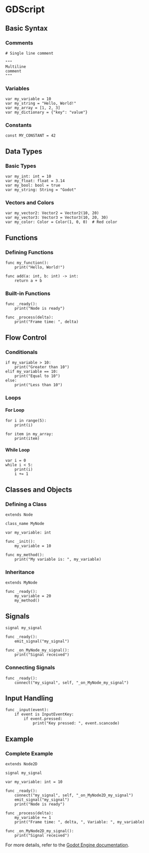 
# GDScript

## Basic Syntax

### Comments
```gdscript
# Single line comment

"""
Multiline
comment
"""
```

### Variables
```gdscript
var my_variable = 10
var my_string = "Hello, World!"
var my_array = [1, 2, 3]
var my_dictionary = {"key": "value"}
```

### Constants
```gdscript
const MY_CONSTANT = 42
```

## Data Types

### Basic Types
```gdscript
var my_int: int = 10
var my_float: float = 3.14
var my_bool: bool = true
var my_string: String = "Godot"
```

### Vectors and Colors
```gdscript
var my_vector2: Vector2 = Vector2(10, 20)
var my_vector3: Vector3 = Vector3(10, 20, 30)
var my_color: Color = Color(1, 0, 0)  # Red color
```

## Functions

### Defining Functions
```gdscript
func my_function():
    print("Hello, World!")

func add(a: int, b: int) -> int:
    return a + b
```

### Built-in Functions
```gdscript
func _ready():
    print("Node is ready")

func _process(delta):
    print("Frame time: ", delta)
```

## Flow Control

### Conditionals
```gdscript
if my_variable > 10:
    print("Greater than 10")
elif my_variable == 10:
    print("Equal to 10")
else:
    print("Less than 10")
```

### Loops

#### For Loop
```gdscript
for i in range(5):
    print(i)

for item in my_array:
    print(item)
```

#### While Loop
```gdscript
var i = 0
while i < 5:
    print(i)
    i += 1
```

## Classes and Objects

### Defining a Class
```gdscript
extends Node

class_name MyNode

var my_variable: int

func _init():
    my_variable = 10

func my_method():
    print("My variable is: ", my_variable)
```

### Inheritance
```gdscript
extends MyNode

func _ready():
    my_variable = 20
    my_method()
```

## Signals
```gdscript
signal my_signal

func _ready():
    emit_signal("my_signal")

func _on_MyNode_my_signal():
    print("Signal received")
```

### Connecting Signals
```gdscript
func _ready():
    connect("my_signal", self, "_on_MyNode_my_signal")
```

## Input Handling
```gdscript
func _input(event):
    if event is InputEventKey:
        if event.pressed:
            print("Key pressed: ", event.scancode)
```

## Example

### Complete Example
```gdscript
extends Node2D

signal my_signal

var my_variable: int = 10

func _ready():
    connect("my_signal", self, "_on_MyNode2D_my_signal")
    emit_signal("my_signal")
    print("Node is ready")

func _process(delta):
    my_variable += 1
    print("Frame time: ", delta, ", Variable: ", my_variable)

func _on_MyNode2D_my_signal():
    print("Signal received")
```

For more details, refer to the [Godot Engine documentation](https://docs.godotengine.org/en/stable/).
